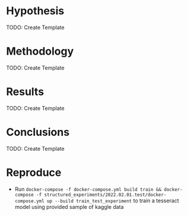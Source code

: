 # Hypothesis
TODO: Create Template

# Methodology

TODO: Create Template

# Results

TODO: Create Template

# Conclusions

TODO: Create Template



# Reproduce

- Run `docker-compose -f docker-compose.yml build train && docker-compose -f structured_experiments/2022.02.01.test/docker-compose.yml up --build train_test_experiment` to train a tesseract model using provided sample of kaggle data